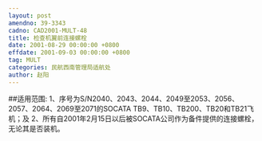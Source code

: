 ```yaml
---
layout: post
amendno: 39-3343
cadno: CAD2001-MULT-48
title: 检查机翼前连接螺栓
date: 2001-08-29 00:00:00 +0800
effdate: 2001-09-03 00:00:00 +0800
tag: MULT
categories: 民航西南管理局适航处
author: 赵阳
---
```


##适用范围:
1、序号为S/N2040、2043、2044、2049至2053、2056、2057、2064、2069至2071的SOCATA TB9、TB10、TB200、TB20和TB21飞机；及
2、所有自2001年2月15日以后被SOCATA公司作为备件提供的连接螺栓，无论其是否装机。

